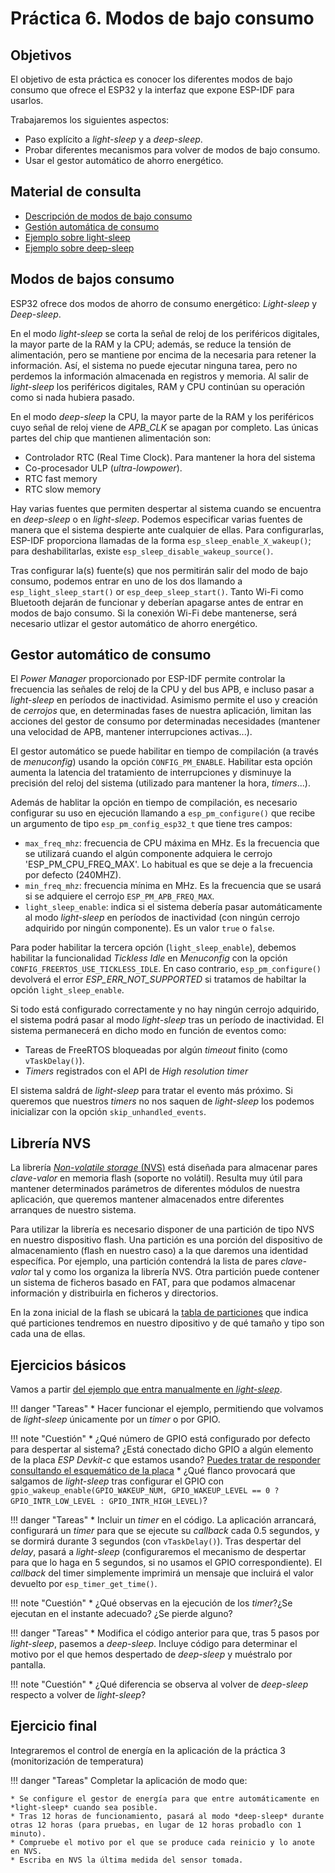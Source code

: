 # Práctica 6. Modos de bajo consumo

## Objetivos
El objetivo de esta práctica es  conocer los diferentes modos de bajo consumo que ofrece el ESP32 y la interfaz que expone ESP-IDF para usarlos.

Trabajaremos los siguientes aspectos:

* Paso explícito a *light-sleep* y a *deep-sleep*.
* Probar diferentes mecanismos para volver de modos de bajo consumo.
* Usar el gestor automático de ahorro energético.
 
## Material de consulta
* [Descripción de modos de bajo consumo](https://docs.espressif.com/projects/esp-idf/en/latest/esp32/api-reference/system/sleep_modes.html)
* [Gestión automática de consumo](https://docs.espressif.com/projects/esp-idf/en/latest/esp32/api-reference/system/power_management.html)
* [Ejemplo sobre light-sleep](https://github.com/espressif/esp-idf/tree/master/examples/system/light_sleep)
* [Ejemplo sobre deep-sleep](https://github.com/espressif/esp-idf/tree/master/examples/system/deep_sleep)

## Modos de bajos consumo

ESP32 ofrece dos modos de ahorro de consumo energético: *Light-sleep* y *Deep-sleep*.

En el modo *light-sleep* se corta la señal de reloj de los periféricos digitales, la mayor parte de la RAM y la CPU; además, se reduce la tensión de alimentación, pero se mantiene por encima de la necesaria para retener la información. Así, el sistema no puede ejecutar ninguna tarea, pero no perdemos la información almacenada en registros y memoria. Al salir de *light-sleep* los periféricos digitales, RAM y CPU continúan su operación como si nada hubiera pasado.

En el modo *deep-sleep* la CPU, la mayor parte de la RAM y los periféricos cuyo señal de reloj viene de *APB_CLK* se apagan por completo. Las únicas partes del chip que mantienen alimentación son:

* Controlador RTC (Real Time Clock). Para mantener la hora del sistema
* Co-procesador ULP (*ultra-lowpower*).
* RTC fast memory
* RTC slow memory

Hay varias fuentes que permiten despertar al sistema cuando se encuentra en *deep-sleep* o en *light-sleep*. Podemos especificar varias fuentes de manera que el sistema despierte ante cualquier de ellas. Para configurarlas, ESP-IDF proporciona llamadas de la forma `esp_sleep_enable_X_wakeup()`; para deshabilitarlas, existe `esp_sleep_disable_wakeup_source()`.

Tras configurar la(s) fuente(s) que nos permitirán salir del modo de bajo consumo, podemos entrar en uno de los dos llamando a `esp_light_sleep_start()` or `esp_deep_sleep_start()`. Tanto Wi-Fi como Bluetooth dejarán de funcionar y deberían apagarse antes de entrar en modos de bajo consumo. Si la conexión Wi-Fi debe mantenerse, será necesario utlizar el gestor automático de ahorro energético.

## Gestor automático de consumo

El *Power Manager* proporcionado por ESP-IDF permite controlar la frecuencia las señales de reloj de la CPU y del bus APB, e incluso pasar a *light-sleep* en períodos de inactividad. Asimismo permite el uso y creación de *cerrojos* que, en determinadas fases de nuestra aplicación, limitan las acciones del gestor de consumo por determinadas necesidades (mantener una velocidad de APB, mantener interrupciones activas...).

El gestor automático se puede habilitar en tiempo de compilación (a través de *menuconfig*) usando la opción `CONFIG_PM_ENABLE`. Habilitar esta opción aumenta la latencia del tratamiento de interrupciones y disminuye la precisión del reloj del sistema (utilizado para mantener la hora, *timers*...).

Además de hablitar la opción en tiempo de compilación, es necesario configurar su uso en ejecución llamando a `esp_pm_configure()` que recibe un argumento de tipo `esp_pm_config_esp32_t` que tiene tres campos:

* `max_freq_mhz`: frecuencia de CPU máxima en MHz. Es la frecuencia que se utilizará cuando el algún componente adquiera le cerrojo 'ESP_PM_CPU_FREQ_MAX'. Lo habitual es que se deje a la frecuencia por defecto (240MHZ).
* `min_freq_mhz`: frecuencia mínima en MHz. Es la frecuencia que se usará si se adquiere el cerrojo  `ESP_PM_APB_FREQ_MAX`.
* `light_sleep_enable`: indica si el sistema debería pasar automáticamente al modo *light-sleep* en períodos de inactividad (con ningún cerrojo adquirido por ningún componente). Es un valor `true` o `false`.

Para poder habilitar la tercera opción (`light_sleep_enable`), debemos habilitar la funcionalidad *Tickless Idle* en *Menuconfig* con la opción `CONFIG_FREERTOS_USE_TICKLESS_IDLE`. En caso contrario, `esp_pm_configure()` devolverá el error *ESP_ERR_NOT_SUPPORTED* si tratamos de habiltar la opción `light_sleep_enable`.

Si todo está configurado correctamente y no hay ningún cerrojo adquirido, el sistema podrá pasar al modo *light-sleep* tras un período de inactividad. El sistema permanecerá en dicho modo  en función de eventos como:

* Tareas de FreeRTOS bloqueadas por algún *timeout* finito (como `vTaskDelay()`).
* *Timers* registrados con el API de *High resolution timer*

El sistema saldrá de *light-sleep* para tratar el evento más próximo. Si queremos que nuestros *timers* no nos saquen de *light-sleep* los podemos inicializar con la opción `skip_unhandled_events`.

## Librería NVS

La librería [*Non-volatile storage* (NVS)](https://docs.espressif.com/projects/esp-idf/en/latest/esp32/api-reference/storage/nvs_flash.html)  está diseñada para almacenar pares *clave-valor* en memoria flash (soporte no volátil). Resulta muy útil para mantener determinados parámetros de diferentes módulos de nuestra aplicación, que queremos mantener almacenados entre diferentes arranques de nuestro sistema.

Para utilizar la librería es necesario disponer de una partición de tipo NVS en nuestro dispositivo flash.  Una partición es una porción del dispositivo de almacenamiento (flash en nuestro caso) a la que daremos una identidad específica. Por ejemplo, una partición contendrá la lista de pares *clave-valor* tal y como los organiza la librería NVS. Otra partición puede contener un sistema de ficheros basado en FAT, para que podamos almacenar información y distribuirla en ficheros y directorios.

En la zona inicial de la flash se ubicará la [tabla de particiones](https://docs.espressif.com/projects/esp-idf/en/latest/esp32/api-guides/partition-tables.html) que indica qué particiones tendremos en nuestro dipositivo y de qué tamaño y tipo son cada una de ellas.


## Ejercicios básicos

Vamos a partir  [del ejemplo que entra manualmente en *light-sleep*](https://github.com/espressif/esp-idf/tree/439a709c4298b0f613d09b47fc0b7b9728fc5733/examples/system/light_sleep). 


!!! danger "Tareas"
    * Hacer funcionar el ejemplo, permitiendo que volvamos de *light-sleep*  únicamente por un *timer* o por GPIO.

    
!!! note "Cuestión"
    * ¿Qué número de GPIO está configurado por defecto para despertar al sistema? ¿Está conectado dicho GPIO a algún elemento de la placa *ESP Devkit-c* que estamos usando? [Puedes tratar de responder consultando el esquemático de la placa](https://dl.espressif.com/dl/schematics/esp32_devkitc_v4-sch.pdf)
    * ¿Qué flanco provocará que salgamos de *light-sleep* tras configurar el GPIO con `gpio_wakeup_enable(GPIO_WAKEUP_NUM, GPIO_WAKEUP_LEVEL == 0 ? GPIO_INTR_LOW_LEVEL : GPIO_INTR_HIGH_LEVEL)`?
   

!!! danger "Tareas"
    * Incluir un *timer* en el código. La aplicación arrancará, configurará un *timer* para que se ejecute su *callback* cada 0.5 segundos, y se dormirá durante 3 segundos (con `vTaskDelay()`). Tras despertar del *delay*, pasará a *light-sleep* (configuraremos el mecanismo de despertar para que lo haga en 5 segundos, si no usamos el GPIO correspondiente). El *callback* del timer simplemente imprimirá un mensaje que incluirá el valor devuelto por `esp_timer_get_time()`. 

!!! note "Cuestión"
    * ¿Qué observas en la ejecución de los *timer*?¿Se ejecutan en el instante adecuado? ¿Se pierde alguno?

!!! danger "Tareas"
    * Modifica el código anterior para que, tras 5 pasos por *light-sleep*, pasemos a *deep-sleep*. Incluye código para determinar el motivo por el que hemos despertado de *deep-sleep* y muéstralo por pantalla.

!!! note "Cuestión"
    * ¿Qué diferencia se observa al volver de *deep-sleep* respecto a volver de *light-sleep*?



## Ejercicio final
Integraremos el control de energía en la aplicación de la práctica 3 (monitorización de temperatura)

!!! danger "Tareas"
    Completar la aplicación de modo que:
    
    * Se configure el gestor de energía para que entre automáticamente en *light-sleep* cuando sea posible.
    * Tras 12 horas de funcionamiento, pasará al modo *deep-sleep* durante otras 12 horas (para pruebas, en lugar de 12 horas probadlo con 1 minuto).
    * Compruebe el motivo por el que se produce cada reinicio y lo anote en NVS.
    * Escriba en NVS la última medida del sensor tomada.
